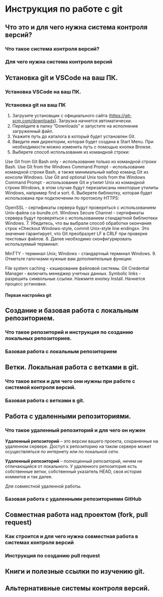 # Инструкция по работе с git

## Что это и для чего нужна система контроля версий?

### Что такое система контроля версий?

### Для чего нужна система контроля версий

## Установка git и VSCode на ваш ПК.

### Установка VSCode на ваш ПК.

### Установка git на ваш ПК
1. Загрузите установщик с официального сайта (https://git-scm.com/downloads). Загрузка начнется автоматически.
2. Перейдите в папку “Downloads” и запустите на исполнение загруженный файл.
3. Укажите путь до каталога в который будет установлен Git.
4. Введите имя директории, которая будет создана в Start Menu. При необходимости можно изменить путь с помощью кнопки Browse.
5. Выберете способ использования из командной строки:

Use Git from Git Bash only - использование только из командной строки Bash.
Use Git from the Windows Command Prompt - использование командной строки Bash, а также минимальный набор команд Git из консоли Windows.
Use Git and optional Unix tools from the Windows Command Prompt - использование Git и утилит Unix из командной строки Windows, в этом случае будут перезаписаны некоторые утилиты Windows, например find и sort.
6. Выберете библиотку, которая будет использована при подключении по протоколу HTTPS:

OpenSSL - сертификаты сервера будут проверяться с использованием Unix-файла ca-bundle.crt.
Windows Secure Channel - сертификаты сервера будут проверяться с использованием стандартной библиотеки Windows.
7. Убедитесь, что вы выбрали способ обработки окончания строк «Checkout Windows-style, commit Unix-style line endings». Это значение гарантирует, что Git преобразует LF в CRLF при проверке текстовых файлов. 
8. Далее необходимо сконфигурировать используемый терминал:

MinTTY - терминал Unix;
Windows - стандартный терминал Windows.
9. Отметьте галочками нужные вам дополнительные функции:

File system caching - кэширование файловой системы.
Git Credential Manager - включить менеджер учетных данных.
Symbolic links - разрешить символьные ссылки.
Нажмите кнопку Install.
Начнется процесс установки.

#### Первая настройка git

## Создание и базовая работа с локальным репозиторием.

### Что такое репозиторий и инструкция по созданию локальных репозиториев.

### Базовая работа с локальным репозиторием

## Ветки. Локальная работа с ветками в git.

### Что такое ветки и для чего они нужны при работе с системой контроля версий.

### Базовая работа с ветками в git.

## Работа с удаленными репозиториями.

### Что такое удаленный репозиторий и для чего он нужен


**Удаленный репозиторий** – это версии вашего проекта, сохраненные на удаленном сервере. Доступ к репозиторию на таком сервере может осуществляться по интернету или по локальной сети.

**Удаленный репозиторий** – полноценный репозиторий, ничем не отличающийся от локального. У удаленного репозитория есть собственные ветки, собственный указатель HEAD, своя история коммитов и так далее.

Для совместной удаленной работы.




### Базовая работа с удаленными репозиториями GitHub

## Совместная работа над проектом (fork, pull request)

### Как строится и для чего нужна совместная работа в системах контроля версий

### Инструкция по созданию pull request

## Книги и полезные ссылки по изучению git.

## Альтернативные системы контроля версий.
